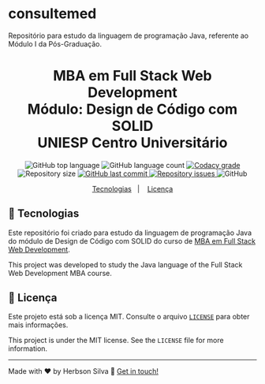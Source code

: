 # consultemed
Repositório para estudo da linguagem de programação Java, referente ao Módulo I da Pós-Graduação.

<h1 align="center">
    MBA em Full Stack Web Development<br />
    Módulo: Design de Código com SOLID <br />
    UNIESP Centro Universitário
    
</h1>

<h4 align="center">
  
</h4>

<p align="center">
  <img alt="GitHub top language" src="https://img.shields.io/github/languages/top/herbsonsilva/consultemed.svg">
  
  <img alt="GitHub language count" src="https://img.shields.io/github/languages/count/herbsonsilva/consultemed.svg">
  
  <a href="https://www.codacy.com/app/herbsonsilva/consultemed?utm_source=github.com&amp;utm_medium=referral&amp;utm_content=herbsonsilva/consultemed&amp;utm_campaign=Badge_Grade">
    <img alt="Codacy grade" src="https://img.shields.io/codacy/grade/4f87fc059ec846118f2ef2950200b13a.svg">
  </a>
  
  <img alt="Repository size" src="https://img.shields.io/github/repo-size/herbsonsilva/consultemed.svg">
  <a href="https://github.com/herbsonsilva/consultemed/commits/master">
    <img alt="GitHub last commit" src="https://img.shields.io/github/last-commit/herbsonsilva/consultemed.svg">
  </a>
  
  <a href="https://github.com/herbsonsilva/consultemed/issues">
    <img alt="Repository issues" src="https://img.shields.io/github/issues/herbsonsilva/consultemed.svg">
  </a>
  
  <img alt="GitHub" src="https://img.shields.io/github/license/herbsonsilva/consultemed.svg"> 
  
</p>

<p align="center">
  <a href="#rocket-tecnologias">Tecnologias</a>&nbsp;&nbsp;&nbsp;|&nbsp;&nbsp;&nbsp;
  <a href="#page_facing_up-licença">Licença</a>
</p>

## :rocket: Tecnologias

Este repositório foi criado para estudo da linguagem de programação Java do módulo de Design de Código com SOLID do curso de [MBA em Full Stack Web Development][curso].

This project was developed to study the Java language of the Full Stack Web Development MBA course.
## :page_facing_up: Licença

Este projeto está sob a licença MIT. Consulte o arquivo [```LICENSE```](LICENSE) para obter mais informações.

This project is under the MIT license. See the ```LICENSE``` file for more information.

---

Made with ♥ by Herbson Silva :wave: [Get in touch!][linkedin]

[curso]: https://www.iesp.edu.br/cursos/pos-graduacao/mba-em-full-stack-web-development
[linkedin]: https://www.linkedin.com/in/herbsonsilva/
